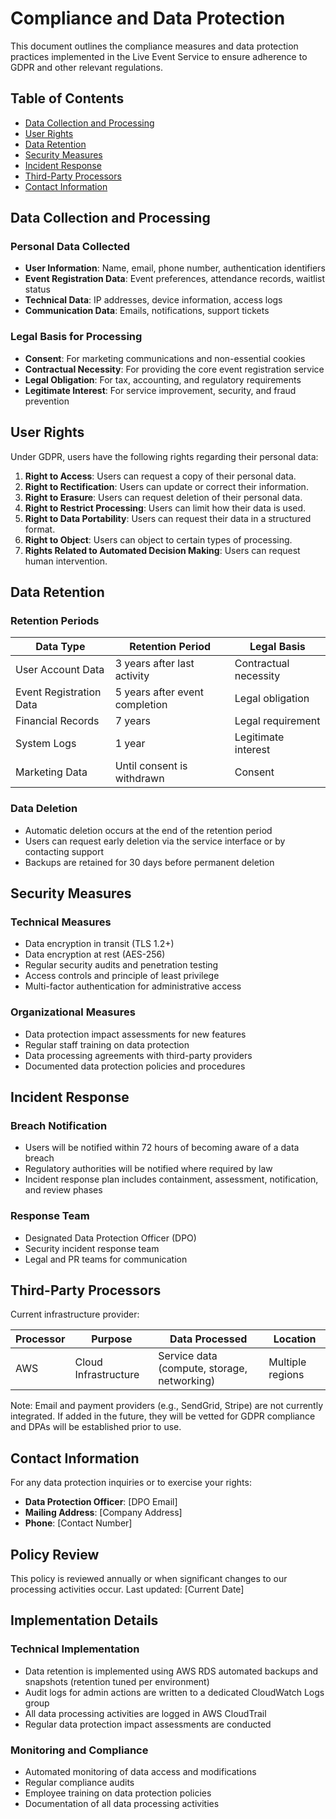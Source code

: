 # Compliance and Data Protection

This document outlines the compliance measures and data protection practices implemented in the Live Event Service to ensure adherence to GDPR and other relevant regulations.

## Table of Contents
- [Data Collection and Processing](#data-collection-and-processing)
- [User Rights](#user-rights)
- [Data Retention](#data-retention)
- [Security Measures](#security-measures)
- [Incident Response](#incident-response)
- [Third-Party Processors](#third-party-processors)
- [Contact Information](#contact-information)

## Data Collection and Processing

### Personal Data Collected
- **User Information**: Name, email, phone number, authentication identifiers
- **Event Registration Data**: Event preferences, attendance records, waitlist status
- **Technical Data**: IP addresses, device information, access logs
- **Communication Data**: Emails, notifications, support tickets

### Legal Basis for Processing
- **Consent**: For marketing communications and non-essential cookies
- **Contractual Necessity**: For providing the core event registration service
- **Legal Obligation**: For tax, accounting, and regulatory requirements
- **Legitimate Interest**: For service improvement, security, and fraud prevention

## User Rights

Under GDPR, users have the following rights regarding their personal data:

1. **Right to Access**: Users can request a copy of their personal data.
2. **Right to Rectification**: Users can update or correct their information.
3. **Right to Erasure**: Users can request deletion of their personal data.
4. **Right to Restrict Processing**: Users can limit how their data is used.
5. **Right to Data Portability**: Users can request their data in a structured format.
6. **Right to Object**: Users can object to certain types of processing.
7. **Rights Related to Automated Decision Making**: Users can request human intervention.

## Data Retention

### Retention Periods

| Data Type | Retention Period | Legal Basis |
|-----------|------------------|-------------|
| User Account Data | 3 years after last activity | Contractual necessity |
| Event Registration Data | 5 years after event completion | Legal obligation |
| Financial Records | 7 years | Legal requirement |
| System Logs | 1 year | Legitimate interest |
| Marketing Data | Until consent is withdrawn | Consent |

### Data Deletion
- Automatic deletion occurs at the end of the retention period
- Users can request early deletion via the service interface or by contacting support
- Backups are retained for 30 days before permanent deletion

## Security Measures

### Technical Measures
- Data encryption in transit (TLS 1.2+)
- Data encryption at rest (AES-256)
- Regular security audits and penetration testing
- Access controls and principle of least privilege
- Multi-factor authentication for administrative access

### Organizational Measures
- Data protection impact assessments for new features
- Regular staff training on data protection
- Data processing agreements with third-party providers
- Documented data protection policies and procedures

## Incident Response

### Breach Notification
- Users will be notified within 72 hours of becoming aware of a data breach
- Regulatory authorities will be notified where required by law
- Incident response plan includes containment, assessment, notification, and review phases

### Response Team
- Designated Data Protection Officer (DPO)
- Security incident response team
- Legal and PR teams for communication

## Third-Party Processors

Current infrastructure provider:

| Processor | Purpose | Data Processed | Location |
|-----------|---------|----------------|----------|
| AWS | Cloud Infrastructure | Service data (compute, storage, networking) | Multiple regions |

Note: Email and payment providers (e.g., SendGrid, Stripe) are not currently integrated. If added in the future, they will be vetted for GDPR compliance and DPAs will be established prior to use.

## Contact Information

For any data protection inquiries or to exercise your rights:

- **Data Protection Officer**: [DPO Email]
- **Mailing Address**: [Company Address]
- **Phone**: [Contact Number]

## Policy Review

This policy is reviewed annually or when significant changes to our processing activities occur. Last updated: [Current Date]

## Implementation Details

### Technical Implementation
- Data retention is implemented using AWS RDS automated backups and snapshots (retention tuned per environment)
- Audit logs for admin actions are written to a dedicated CloudWatch Logs group
- All data processing activities are logged in AWS CloudTrail
- Regular data protection impact assessments are conducted

### Monitoring and Compliance
- Automated monitoring of data access and modifications
- Regular compliance audits
- Employee training on data protection policies
- Documentation of all data processing activities
